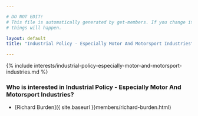 ```yaml
---

# DO NOT EDIT!
# This file is automatically generated by get-members. If you change it, bad
# things will happen.

layout: default
title: "Industrial Policy - Especially Motor And Motorsport Industries"

---
```


{% include interests/industrial-policy-especially-motor-and-motorsport-industries.md %}

### Who is interested in Industrial Policy - Especially Motor And Motorsport Industries?


* [Richard Burden]({ site.baseurl }}members/richard-burden.html)
